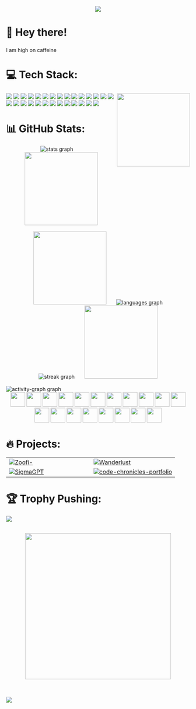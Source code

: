 <div align="center">
<img src="https://user-images.githubusercontent.com/74038190/225813708-98b745f2-7d22-48cf-9150-083f1b00d6c9.gif">
</div>

<h1 align="left">💫 Hey there!</h1>

###

<p align="left">I am high on caffeine</p>

###

<h1 align="left">💻 Tech Stack:</h1>

###

<img align="right" height="200" src="https://user-images.githubusercontent.com/74038190/226127923-0e8b7792-7b3c-462b-951b-63c96ba1a5af.gif"  />

###

<div align="left"> <img src="https://img.shields.io/badge/c-%2300599C.svg?style=for-the-badge&logo=c&logoColor=white"> <img src="https://img.shields.io/badge/javascript-%23323330.svg?style=for-the-badge&logo=javascript&logoColor=%23F7DF1E"> <img src="https://img.shields.io/badge/java-%23ED8B00.svg?style=for-the-badge&logo=openjdk&logoColor=white"> <img src="https://img.shields.io/badge/html5-%23E34F26.svg?style=for-the-badge&logo=html5&logoColor=white"> <img src="https://img.shields.io/badge/python-3670A0?style=for-the-badge&logo=python&logoColor=ffdd54"> <img src="https://img.shields.io/badge/vercel-%23000000.svg?style=for-the-badge&logo=vercel&logoColor=white"> <img src="https://img.shields.io/badge/Render-%46E3B7.svg?style=for-the-badge&logo=render&logoColor=white"> <img src="https://img.shields.io/badge/firebase-%23039BE5.svg?style=for-the-badge&logo=firebase"> <img src="https://img.shields.io/badge/bootstrap-%238511FA.svg?style=for-the-badge&logo=bootstrap&logoColor=white"> <img src="https://img.shields.io/badge/chart.js-F5788D.svg?style=for-the-badge&logo=chart.js&logoColor=white"> <img src="https://img.shields.io/badge/ejs-%23B4CA65.svg?style=for-the-badge&logo=ejs&logoColor=black"> <img src="https://img.shields.io/badge/express.js-%23404d59.svg?style=for-the-badge&logo=express&logoColor=%2361DAFB"> <img src="https://img.shields.io/badge/Electron-191970?style=for-the-badge&logo=Electron&logoColor=white"> <img src="https://img.shields.io/badge/Next-black?style=for-the-badge&logo=next.js&logoColor=white"> <img src="https://img.shields.io/badge/node.js-6DA55F?style=for-the-badge&logo=node.js&logoColor=white"> <img src="https://img.shields.io/badge/react-%2320232a.svg?style=for-the-badge&logo=react&logoColor=%2361DAFB"> <img src="https://img.shields.io/badge/tailwindcss-%2338B2AC.svg?style=for-the-badge&logo=tailwind-css&logoColor=white"> <img src="https://img.shields.io/badge/vite-%23646CFF.svg?style=for-the-badge&logo=vite&logoColor=white"> <img src="https://img.shields.io/badge/firebase-a08021?style=for-the-badge&logo=firebase&logoColor=ffcd34"> <img src="https://img.shields.io/badge/MongoDB-%234ea94b.svg?style=for-the-badge&logo=mongodb&logoColor=white"> <img src="https://img.shields.io/badge/mysql-4479A1.svg?style=for-the-badge&logo=mysql&logoColor=white"> <img src="https://img.shields.io/badge/Canva-%2300C4CC.svg?style=for-the-badge&logo=Canva&logoColor=white"> <img src="https://img.shields.io/badge/figma-%23F24E1E.svg?style=for-the-badge&logo=figma&logoColor=white"> <img src="https://img.shields.io/badge/git-%23F05033.svg?style=for-the-badge&logo=git&logoColor=white"> <img src="https://img.shields.io/badge/github-%23121011.svg?style=for-the-badge&logo=github&logoColor=white"> <img src="https://img.shields.io/badge/Postman-FF6C37?style=for-the-badge&logo=postman&logoColor=white"> <img src="https://img.shields.io/badge/netlify-%23000000.svg?style=for-the-badge&logo=netlify&logoColor=%2300C7B7"> <img src="https://img.shields.io/badge/Ollama-F37021?style=for-the-badge&logo=ollama&logoColor=white">


</div>

###

                                                                                                                                                                                                                                                                                                                                                                                                                                                                                                                                           
                                                                                                                                                                                                                                                                                                                                                                                                                                        

# 📊 GitHub Stats:

<div align="center">
  <img src="https://github-readme-stats.vercel.app/api?username=psykickguy&theme=dark&locale=en&hide_border=false&order=1" alt="stats graph" /> &nbsp; &nbsp; &nbsp; <img src="https://github.com/Anmol-Baranwal/Cool-GIFs-For-GitHub/assets/74038190/76036311-c8ea-4247-8bf8-a7077623036c" width="200">
   </div>
   <br/>
  <div align="center">
    <img src="https://github.com/Anmol-Baranwal/Cool-GIFs-For-GitHub/assets/74038190/406eb3e6-caba-401d-93c8-e0a7941c84b9" width="200"> &nbsp; &nbsp; &nbsp; <img src="https://nirzak-streak-stats.vercel.app/?user=psykickguy&theme=dark&hide_border=false&order=2" alt="languages graph" /> 
  </div>
  <div align="center">
    <img src="https://github-readme-stats.vercel.app/api/top-langs?username=psykickguy&locale=en&hide_title=false&layout=compact&langs_count=5&theme=dark&hide_border=false&order=3" alt="streak graph" /> &nbsp; &nbsp; &nbsp; <img src="https://camo.githubusercontent.com/748433fbf833d18f543ad4bb6d8c8c4f7f340c7fe8b9706df131a525049f0c8c/68747470733a2f2f63756c746f667468657061727479706172726f742e636f6d2f706172726f74732f68642f6c6170746f705f706172726f742e676966" width="200">
  </div>
<br/>
  <img src="https://github-readme-activity-graph.vercel.app/graph?username=psykickguy&radius=16&theme=github-dark&area=true&order=5" alt="activity-graph graph"  />

<div align="center">
    <img src="https://cultofthepartyparrot.com/parrots/hd/githubparrot.gif" width="40" />
    <img src="https://cultofthepartyparrot.com/flags/hd/iranparrot.gif" width="40" />
    <img src="https://cultofthepartyparrot.com/parrots/asyncparrot.gif" width="40"/>
    <img src="https://cultofthepartyparrot.com/parrots/hd/60fpsparrot.gif" width="40" />
    <img src="https://cultofthepartyparrot.com/parrots/hd/jumpingparrot.gif" width="40" />
    <img src="https://cultofthepartyparrot.com/parrots/hd/opensourceparrot.gif" width="40" />
    <img src="https://cultofthepartyparrot.com/parrots/hd/dealwithitnowparrot.gif" width="40" />
    <img src="https://cultofthepartyparrot.com/parrots/hd/hypnoparrotlight.gif" width="40" />
    <img src="https://cultofthepartyparrot.com/parrots/databaseparrot.gif" width="40" />
    <img src="https://cultofthepartyparrot.com/parrots/fixparrot.gif" width="40"/>
    <img src="https://cultofthepartyparrot.com/parrots/hd/laptop_parrot.gif" width="40" />
    <img src="https://cultofthepartyparrot.com/parrots/hd/spinningparrot.gif" width="40" />
    <img src="https://cultofthepartyparrot.com/parrots/hd/levitationparrot.gif" width="40" />
    <img src="https://cultofthepartyparrot.com/parrots/hd/stableparrot.gif" width="40" />
    <img src="https://cultofthepartyparrot.com/parrots/hd/scienceparrot.gif" width="40" />
    <img src="https://cultofthepartyparrot.com/parrots/hd/pirateparrot.gif" width="40" />
    <img src="https://cultofthepartyparrot.com/parrots/hd/footballparrot.gif" width="40" />
    <img src="https://cultofthepartyparrot.com/parrots/hd/illuminatiparrot.gif" width="40" />
    <img src="https://cultofthepartyparrot.com/parrots/hd/hypnoparrotdark.gif" width="40" />
</div>


# 🔥 Projects:

<table>
  <tr>
    <td width="50%">
      <a href="https://github.com/psykickguy/ZooFi-">
        <img src="https://github-readme-stats.vercel.app/api/pin/?username=psykickguy&repo=ZooFi-&theme=github_dark&hide_border=false&title_color=36BCF7FF&icon_color=36BCF7FF&text_color=ffffff&bg_color=0D1117" alt="Zoofi-"/>
      </a>
    </td>
    <td width="50%">
      <a href="https://github.com/psykickguy/Wanderlust-college-project">
        <img src="https://github-readme-stats.vercel.app/api/pin/?username=psykickguy&repo=Wanderlust-college-project&theme=github_dark&hide_border=false&title_color=36BCF7FF&icon_color=36BCF7FF&text_color=ffffff&bg_color=0D1117" alt="Wanderlust"/>
      </a>
    </td>
  </tr><tr>
    <td width="50%">
      <a href="https://github.com/psykickguy/SigmaGPT">
        <img src="https://github-readme-stats.vercel.app/api/pin/?username=psykickguy&repo=SigmaGPT&theme=github_dark&hide_border=false&title_color=36BCF7FF&icon_color=36BCF7FF&text_color=ffffff&bg_color=0D1117" alt="SigmaGPT"/>
      </a>
    </td>
    <td width="50%">
      <a href="https://github.com/psykickguy/code-chronicles-portfolio">
        <img src="https://github-readme-stats.vercel.app/api/pin/?username=psykickguy&repo=code-chronicles-portfolio&theme=github_dark&hide_border=false&title_color=36BCF7FF&icon_color=36BCF7FF&text_color=ffffff&bg_color=0D1117" alt="code-chronicles-portfolio"/>
      </a>
    </td>
  </tr>
</table>


# 🏆 Trophy Pushing:

![](https://github-profile-trophy.vercel.app/?username=psykickguy&theme=radical&no-frame=false&no-bg=true&margin-w=4)

<br/>
<div align="center">
<img src="https://user-images.githubusercontent.com/74038190/212284158-e840e285-664b-44d7-b79b-e264b5e54825.gif" width="400">
  </div>
<br><br>

<p align="center">
<!--   <picture> -->
<!--   <source media="(prefers-color-scheme: dark)" srcset="https://raw.githubusercontent.com/prishasawhney/prishasawhney/output/pacman-contribution-graph-dark.svg"> -->
<!--   <source media="(prefers-color-scheme: light)" srcset="https://raw.githubusercontent.com/prishasawhney/prishasawhney/output/pacman-contribution-graph.svg"> -->
<!--   <img alt="pacman contribution graph" src="https://raw.githubusercontent.com/prishasawhney/prishasawhney/output/pacman-contribution-graph.svg"> -->
<!-- </picture> -->
</p>

![](https://komarev.com/ghpvc/?username=psykickguy)
